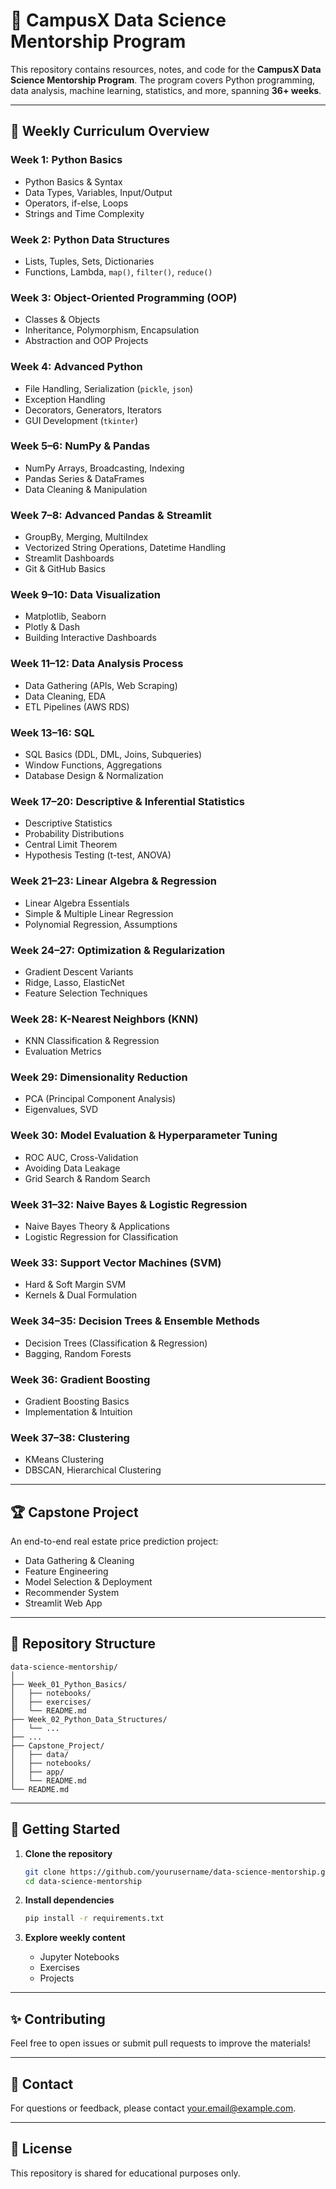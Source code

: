 # 🧠 CampusX Data Science Mentorship Program

This repository contains resources, notes, and code for the **CampusX Data Science Mentorship Program**. The program covers Python programming, data analysis, machine learning, statistics, and more, spanning **36+ weeks**.

---

## 📅 Weekly Curriculum Overview

### Week 1: Python Basics
- Python Basics & Syntax
- Data Types, Variables, Input/Output
- Operators, if-else, Loops
- Strings and Time Complexity

### Week 2: Python Data Structures
- Lists, Tuples, Sets, Dictionaries
- Functions, Lambda, `map()`, `filter()`, `reduce()`

### Week 3: Object-Oriented Programming (OOP)
- Classes & Objects
- Inheritance, Polymorphism, Encapsulation
- Abstraction and OOP Projects

### Week 4: Advanced Python
- File Handling, Serialization (`pickle`, `json`)
- Exception Handling
- Decorators, Generators, Iterators
- GUI Development (`tkinter`)

### Week 5–6: NumPy & Pandas
- NumPy Arrays, Broadcasting, Indexing
- Pandas Series & DataFrames
- Data Cleaning & Manipulation

### Week 7–8: Advanced Pandas & Streamlit
- GroupBy, Merging, MultiIndex
- Vectorized String Operations, Datetime Handling
- Streamlit Dashboards
- Git & GitHub Basics

### Week 9–10: Data Visualization
- Matplotlib, Seaborn
- Plotly & Dash
- Building Interactive Dashboards

### Week 11–12: Data Analysis Process
- Data Gathering (APIs, Web Scraping)
- Data Cleaning, EDA
- ETL Pipelines (AWS RDS)

### Week 13–16: SQL
- SQL Basics (DDL, DML, Joins, Subqueries)
- Window Functions, Aggregations
- Database Design & Normalization

### Week 17–20: Descriptive & Inferential Statistics
- Descriptive Statistics
- Probability Distributions
- Central Limit Theorem
- Hypothesis Testing (t-test, ANOVA)

### Week 21–23: Linear Algebra & Regression
- Linear Algebra Essentials
- Simple & Multiple Linear Regression
- Polynomial Regression, Assumptions

### Week 24–27: Optimization & Regularization
- Gradient Descent Variants
- Ridge, Lasso, ElasticNet
- Feature Selection Techniques

### Week 28: K-Nearest Neighbors (KNN)
- KNN Classification & Regression
- Evaluation Metrics

### Week 29: Dimensionality Reduction
- PCA (Principal Component Analysis)
- Eigenvalues, SVD

### Week 30: Model Evaluation & Hyperparameter Tuning
- ROC AUC, Cross-Validation
- Avoiding Data Leakage
- Grid Search & Random Search

### Week 31–32: Naive Bayes & Logistic Regression
- Naive Bayes Theory & Applications
- Logistic Regression for Classification

### Week 33: Support Vector Machines (SVM)
- Hard & Soft Margin SVM
- Kernels & Dual Formulation

### Week 34–35: Decision Trees & Ensemble Methods
- Decision Trees (Classification & Regression)
- Bagging, Random Forests

### Week 36: Gradient Boosting
- Gradient Boosting Basics
- Implementation & Intuition

### Week 37–38: Clustering
- KMeans Clustering
- DBSCAN, Hierarchical Clustering

---

## 🏆 Capstone Project
An end-to-end real estate price prediction project:
- Data Gathering & Cleaning
- Feature Engineering
- Model Selection & Deployment
- Recommender System
- Streamlit Web App

---

## 📂 Repository Structure

```
data-science-mentorship/
│
├── Week_01_Python_Basics/
│   ├── notebooks/
│   ├── exercises/
│   └── README.md
├── Week_02_Python_Data_Structures/
│   └── ...
├── ...
├── Capstone_Project/
│   ├── data/
│   ├── notebooks/
│   ├── app/
│   └── README.md
└── README.md
```

---

## 🚀 Getting Started

1. **Clone the repository**
   ```bash
   git clone https://github.com/yourusername/data-science-mentorship.git
   cd data-science-mentorship
   ```

2. **Install dependencies**
   ```bash
   pip install -r requirements.txt
   ```

3. **Explore weekly content**
   - Jupyter Notebooks
   - Exercises
   - Projects

---

## ✨ Contributing
Feel free to open issues or submit pull requests to improve the materials!

---

## 📧 Contact
For questions or feedback, please contact [your.email@example.com](mailto:rajatsingh900k.com).

---

## 📜 License
This repository is shared for educational purposes only.
